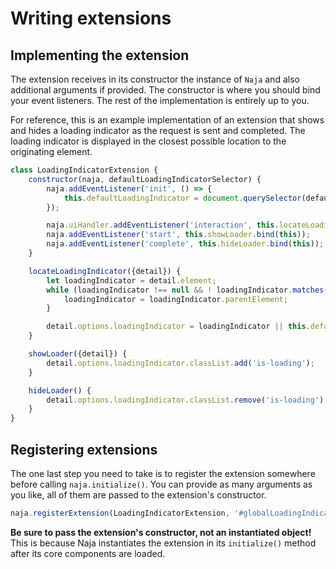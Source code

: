 # Writing extensions

## Implementing the extension

The extension receives in its constructor the instance of `Naja` and also additional arguments if provided. The
constructor is where you should bind your event listeners. The rest of the implementation is entirely up to you.

For reference, this is an example implementation of an extension that shows and hides a loading indicator as the request
is sent and completed. The loading indicator is displayed in the closest possible location to the originating element.

```js
class LoadingIndicatorExtension {
    constructor(naja, defaultLoadingIndicatorSelector) {
        naja.addEventListener('init', () => {
            this.defaultLoadingIndicator = document.querySelector(defaultLoadingIndicatorSelector);
        });

        naja.uiHandler.addEventListener('interaction', this.locateLoadingIndicator.bind(this));
        naja.addEventListener('start', this.showLoader.bind(this));
        naja.addEventListener('complete', this.hideLoader.bind(this));
    }

    locateLoadingIndicator({detail}) {
        let loadingIndicator = detail.element;
        while (loadingIndicator !== null && ! loadingIndicator.matches('[data-loading-indicator]')) {
            loadingIndicator = loadingIndicator.parentElement;
        }

        detail.options.loadingIndicator = loadingIndicator || this.defaultLoadingIndicator;
    }

    showLoader({detail}) {
        detail.options.loadingIndicator.classList.add('is-loading');
    }

    hideLoader() {
        detail.options.loadingIndicator.classList.remove('is-loading');
    }
}
```


## Registering extensions

The one last step you need to take is to register the extension somewhere before calling `naja.initialize()`. You can
provide as many arguments as you like, all of them are passed to the extension's constructor.

```js
naja.registerExtension(LoadingIndicatorExtension, '#globalLoadingIndicator');
```

**Be sure to pass the extension's constructor, not an instantiated object!** This is because Naja instantiates the
extension in its `initialize()` method after its core components are loaded.

